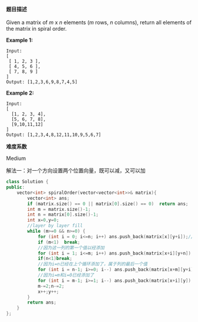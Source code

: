 #### **题目描述**
Given a matrix of *m* x *n* elements (*m* rows, *n* columns), return all elements of the matrix in spiral order.

**Example 1:**

```
Input:
[
 [ 1, 2, 3 ],
 [ 4, 5, 6 ],
 [ 7, 8, 9 ]
]
Output: [1,2,3,6,9,8,7,4,5]
```

**Example 2:**

```
Input:
[
  [1, 2, 3, 4],
  [5, 6, 7, 8],
  [9,10,11,12]
]
Output: [1,2,3,4,8,12,11,10,9,5,6,7]
```

**难度系数**  

Medium

解法一：对一个方向设置两个位置向量，既可以减，又可以加

```c++
class Solution {
public:
    vector<int> spiralOrder(vector<vector<int>>& matrix){
        vector<int> ans;
        if (matrix.size() == 0 || matrix[0].size() == 0)  return ans;
        int m = matrix.size()-1;
        int n = matrix[0].size()-1;
        int x=0,y=0;
        //layer by layer fill
        while (m>=0 && n>=0) {
            for (int i = 0; i<=n; i++) ans.push_back(matrix[x][y+i]);//y+i每次向下移动一行
            if (m<1)  break;
            //因为这一列的第一个值以经添加
            for (int i = 1; i<=m; i++) ans.push_back(matrix[x+i][y+n]);//y+n使右列减少一列
            if(n<1)break;
            //因为i=n已经在上个循环添加了，属于列的最后一个值
            for (int i = n-1; i>=0; i--) ans.push_back(matrix[x+m][y+i]);//x+m每次向上移动一行
            //因为i=m和i=0已经添加了
            for (int i = m-1; i>=1; i--) ans.push_back(matrix[x+i][y]);//每次使左列向右增加一列
            m-=2;n-=2;
            x++;y++;
        }
        return ans;
    }
};
```


